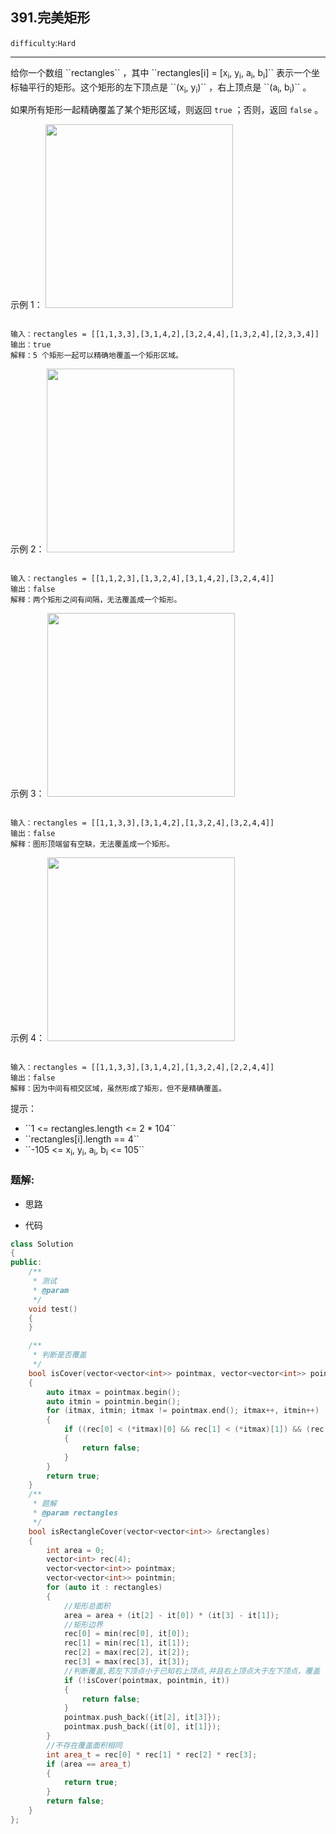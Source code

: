## 391.完美矩形
``difficulty``:``Hard``  
<hr>
给你一个数组 ``rectangles`` ，其中 ``rectangles[i] = [x<sub>i</sub>, y<sub>i</sub>, a<sub>i</sub>, b<sub>i</sub>]`` 表示一个坐标轴平行的矩形。这个矩形的左下顶点是 ``(x<sub>i</sub>, y<sub>i</sub>)`` ，右上顶点是 ``(a<sub>i</sub>, b<sub>i</sub>)`` 。

如果所有矩形一起精确覆盖了某个矩形区域，则返回 ``true`` ；否则，返回 ``false`` 。
 

示例 1：
<img alt="" src="https://assets.leetcode.com/uploads/2021/03/27/perectrec1-plane.jpg" style="width: 300px; height: 294px;" />
```

输入：rectangles = [[1,1,3,3],[3,1,4,2],[3,2,4,4],[1,3,2,4],[2,3,3,4]]
输出：true
解释：5 个矩形一起可以精确地覆盖一个矩形区域。 

```

示例 2：
<img alt="" src="https://assets.leetcode.com/uploads/2021/03/27/perfectrec2-plane.jpg" style="width: 300px; height: 294px;" />
```

输入：rectangles = [[1,1,2,3],[1,3,2,4],[3,1,4,2],[3,2,4,4]]
输出：false
解释：两个矩形之间有间隔，无法覆盖成一个矩形。
```

示例 3：
<img alt="" src="https://assets.leetcode.com/uploads/2021/03/27/perfectrec3-plane.jpg" style="width: 300px; height: 294px;" />
```

输入：rectangles = [[1,1,3,3],[3,1,4,2],[1,3,2,4],[3,2,4,4]]
输出：false
解释：图形顶端留有空缺，无法覆盖成一个矩形。
```

示例 4：
<img alt="" src="https://assets.leetcode.com/uploads/2021/03/27/perfecrrec4-plane.jpg" style="width: 300px; height: 294px;" />
```

输入：rectangles = [[1,1,3,3],[3,1,4,2],[1,3,2,4],[2,2,4,4]]
输出：false
解释：因为中间有相交区域，虽然形成了矩形，但不是精确覆盖。
```

 

提示：

<ul>
	<li>``1 <= rectangles.length <= 2 * 104``</li>
	<li>``rectangles[i].length == 4``</li>
	<li>``-105 <= x<sub>i</sub>, y<sub>i</sub>, a<sub>i</sub>, b<sub>i</sub> <= 105``</li>
</ul>

### 题解:  
* 思路  

* 代码  
```c++
class Solution
{
public:
    /**
     * 测试
     * @param
     */
    void test()
    {
    }

    /**
     * 判断是否覆盖
     */
    bool isCover(vector<vector<int>> pointmax, vector<vector<int>> pointmin, vector<int> rec)
    {
        auto itmax = pointmax.begin();
        auto itmin = pointmin.begin();
        for (itmax, itmin; itmax != pointmax.end(); itmax++, itmin++)
        {
            if ((rec[0] < (*itmax)[0] && rec[1] < (*itmax)[1]) && (rec[2] > (*itmin)[0] && rec[3] > (*itmin)[1]))
            {
                return false;
            }
        }
        return true;
    }
    /**
     * 题解
     * @param rectangles
     */
    bool isRectangleCover(vector<vector<int>> &rectangles)
    {
        int area = 0;
        vector<int> rec(4);
        vector<vector<int>> pointmax;
        vector<vector<int>> pointmin;
        for (auto it : rectangles)
        {
            //矩形总面积
            area = area + (it[2] - it[0]) * (it[3] - it[1]);
            //矩形边界
            rec[0] = min(rec[0], it[0]);
            rec[1] = min(rec[1], it[1]);
            rec[2] = max(rec[2], it[2]);
            rec[3] = max(rec[3], it[3]);
            //判断覆盖,若左下顶点小于已知右上顶点,并且右上顶点大于左下顶点，覆盖
            if (!isCover(pointmax, pointmin, it))
            {
                return false;
            }
            pointmax.push_back({it[2], it[3]});
            pointmax.push_back({it[0], it[1]});
        }
        //不存在覆盖面积相同
        int area_t = rec[0] * rec[1] * rec[2] * rec[3];
        if (area == area_t)
        {
            return true;
        }
        return false;
    }
};
```